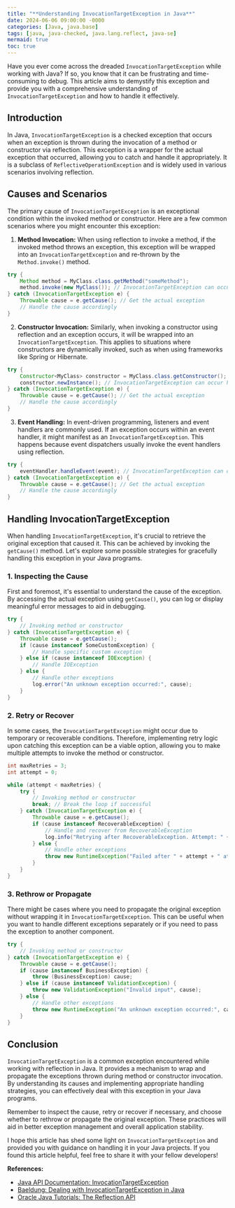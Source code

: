 ```yaml
---
title: "**Understanding InvocationTargetException in Java**"
date: 2024-06-06 09:00:00 -0000
categories: [Java, java.base]
tags: [java, java-checked, java.lang.reflect, java-se]
mermaid: true
toc: true
---
```



Have you ever come across the dreaded `InvocationTargetException` while working with Java? If so, you know that it can be frustrating and time-consuming to debug. This article aims to demystify this exception and provide you with a comprehensive understanding of `InvocationTargetException` and how to handle it effectively.

## Introduction

In Java, `InvocationTargetException` is a checked exception that occurs when an exception is thrown during the invocation of a method or constructor via reflection. This exception is a wrapper for the actual exception that occurred, allowing you to catch and handle it appropriately. It is a subclass of `ReflectiveOperationException` and is widely used in various scenarios involving reflection.

## Causes and Scenarios

The primary cause of `InvocationTargetException` is an exceptional condition within the invoked method or constructor. Here are a few common scenarios where you might encounter this exception:

1. **Method Invocation:** When using reflection to invoke a method, if the invoked method throws an exception, this exception will be wrapped into an `InvocationTargetException` and re-thrown by the `Method.invoke()` method.

```java
try {
    Method method = MyClass.class.getMethod("someMethod");
    method.invoke(new MyClass()); // InvocationTargetException can occur here
} catch (InvocationTargetException e) {
    Throwable cause = e.getCause(); // Get the actual exception
    // Handle the cause accordingly
}
```

2. **Constructor Invocation:** Similarly, when invoking a constructor using reflection and an exception occurs, it will be wrapped into an `InvocationTargetException`. This applies to situations where constructors are dynamically invoked, such as when using frameworks like Spring or Hibernate.

```java
try {
    Constructor<MyClass> constructor = MyClass.class.getConstructor();
    constructor.newInstance(); // InvocationTargetException can occur here
} catch (InvocationTargetException e) {
    Throwable cause = e.getCause(); // Get the actual exception
    // Handle the cause accordingly
}
```

3. **Event Handling:** In event-driven programming, listeners and event handlers are commonly used. If an exception occurs within an event handler, it might manifest as an `InvocationTargetException`. This happens because event dispatchers usually invoke the event handlers using reflection.

```java
try {
    eventHandler.handleEvent(event); // InvocationTargetException can occur here
} catch (InvocationTargetException e) {
    Throwable cause = e.getCause(); // Get the actual exception
    // Handle the cause accordingly
}
```

## Handling InvocationTargetException

When handling `InvocationTargetException`, it's crucial to retrieve the original exception that caused it. This can be achieved by invoking the `getCause()` method. Let's explore some possible strategies for gracefully handling this exception in your Java programs.

### 1. Inspecting the Cause

First and foremost, it's essential to understand the cause of the exception. By accessing the actual exception using `getCause()`, you can log or display meaningful error messages to aid in debugging.

```java
try {
    // Invoking method or constructor
} catch (InvocationTargetException e) {
    Throwable cause = e.getCause();
    if (cause instanceof SomeCustomException) {
        // Handle specific custom exception
    } else if (cause instanceof IOException) {
        // Handle IOException
    } else {
        // Handle other exceptions
        log.error("An unknown exception occurred:", cause);
    }
}
```

### 2. Retry or Recover

In some cases, the `InvocationTargetException` might occur due to temporary or recoverable conditions. Therefore, implementing retry logic upon catching this exception can be a viable option, allowing you to make multiple attempts to invoke the method or constructor.

```java
int maxRetries = 3;
int attempt = 0;

while (attempt < maxRetries) {
    try {
        // Invoking method or constructor
        break; // Break the loop if successful
    } catch (InvocationTargetException e) {
        Throwable cause = e.getCause();
        if (cause instanceof RecoverableException) {
            // Handle and recover from RecoverableException
            log.info("Retrying after RecoverableException. Attempt: " + (++attempt));
        } else {
            // Handle other exceptions
            throw new RuntimeException("Failed after " + attempt + " attempts.", cause);
        }
    }
}
```

### 3. Rethrow or Propagate

There might be cases where you need to propagate the original exception without wrapping it in `InvocationTargetException`. This can be useful when you want to handle different exceptions separately or if you need to pass the exception to another component.

```java
try {
    // Invoking method or constructor
} catch (InvocationTargetException e) {
    Throwable cause = e.getCause();
    if (cause instanceof BusinessException) {
        throw (BusinessException) cause;
    } else if (cause instanceof ValidationException) {
        throw new ValidationException("Invalid input", cause);
    } else {
        // Handle other exceptions
        throw new RuntimeException("An unknown exception occurred:", cause);
    }
}
```

## Conclusion

`InvocationTargetException` is a common exception encountered while working with reflection in Java. It provides a mechanism to wrap and propagate the exceptions thrown during method or constructor invocation. By understanding its causes and implementing appropriate handling strategies, you can effectively deal with this exception in your Java programs.

Remember to inspect the cause, retry or recover if necessary, and choose whether to rethrow or propagate the original exception. These practices will aid in better exception management and overall application stability.

I hope this article has shed some light on `InvocationTargetException` and provided you with guidance on handling it in your Java projects. If you found this article helpful, feel free to share it with your fellow developers!

**References:**

- [Java API Documentation: InvocationTargetException](https://docs.oracle.com/en/java/javase/11/docs/api/java.base/java/lang/reflect/InvocationTargetException.html)
- [Baeldung: Dealing with InvocationTargetException in Java](https://www.baeldung.com/java-invocationtargetexception)
- [Oracle Java Tutorials: The Reflection API](https://docs.oracle.com/javase/tutorial/reflect/)